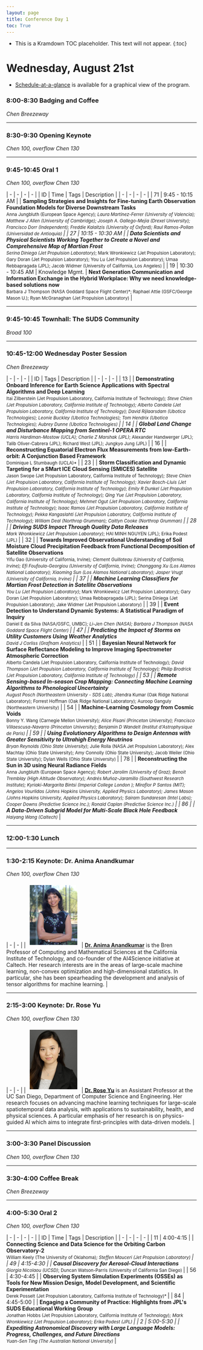 ```yaml
---
layout: page
title: Conference Day 1
toc: True
---
```


- This is a Kramdown TOC placeholder. This text will not appear.
{:toc}

# Wednesday, August 21st 

- [Schedule-at-a-glance](/program/glance.html) is available for a graphical view of the program.

### 8:00-8:30 Badging and Coffee
*Chen Breezeway*

---

### 8:30-9:30 Opening Keynote
*Chen 100, overflow Chen 130*

---

### 9:45-10:45 Oral 1
*Chen 100, overflow Chen 130*

| - | - | - | - |
| ID  | Time | Tags | Description |
| - | - | - | - |
| 71 | 9:45 - 10:15 AM | <cont-tag/> <es-tag/> | **Sampling Strategies and Insights for Fine-tuning Earth Observation Foundation Models for Diverse Downstream Tasks** <br> <small> Anna Jungbluth (European Space Agency)*; Laura Martínez-Ferrer (University of Valencia); Matthew J Allen (University of Cambridge); Joseph A. Gallego-Mejia (Drexel University); Francisco Dorr (Independent); Freddie Kalaitzis (University of Oxford); Raul Ramos-Pollan (Universidad de Antioquia) </small> |
| 27 | 10:15 - 10:30 AM | <light-tag/> <poster-tag/> <ps-tag/> | **Data Scientists and Physical Scientists Working Together to Create a Novel and Comprehensive Map of Martian Frost** <br> <small> Serina Diniega (Jet Propulsion Laboratory)*; Mark Wronkiewicz (Jet Propulsion Laboratory); Gary Doran (Jet Propulsion Laboratory); You Lu (Jet Propulsion Laboratory); Umaa Rebbapragada (JPL); Jacob Widmer (University of California, Los Angeles) </small> |
| 19 | 10:30 - 10:45 AM | <light-tag/> <poster-tag/> <span class="badge rounded-pill text-bg-secondary"> Knowledge Mgmt. </span> | **Next Generation Communication and Information Exchange in the Hybrid Workplace: Why we need knowledge-based solutions now** <br> <small> Barbara J Thompson (NASA Goddard Space Flight Center)*; Raphael Attie (GSFC/George Mason U.); Ryan McGranaghan (Jet Propulsion Laboratory) </small> | 

---

### 9:45-10:45 Townhall: The SUDS Community
*Broad 100*

---

### 10:45-12:00 Wednesday Poster Session
*Chen Breezeway*

| - | - | - | 
| ID  | Tags | Description |
| - | - | - |
| 13 | <poster-tag/> <es-tag/> | **Demonstrating Onboard Inference for Earth Science Applications with Spectral Algorithms and Deep Learning** <br> <small> Itai Zilberstein (Jet Propulsion Laboratory, California Institute of Technology)*; Steve Chien (Jet Propulsion Laboratory, California Institute of Technology); Alberto Candela (Jet Propulsion Laboratory, California Institute of Technology); David Rijlaarsdam (Ubotica Technologies); Leonie Buckley (Ubotica Technologies); Tom Hendrix (Ubotica Technologies); Aubrey Dunne (Ubotica Technologies) </small> |
| 14 | <poster-tag/> <es-tag/> | **Global Land Change and Disturbance Mapping from Sentinel-1 OPERA RTC** <br> <small> Harris Hardiman-Mostow (UCLA); Charlie Z Marshak (JPL)*; Alexander Handwerger (JPL); Talib Oliver-Cabrera (JPL); Richard West (JPL); Jungkyo Jung (JPL) </small> |
| 16 | <poster-tag/> <sp-tag/> | **Reconstructing Equatorial Electron Flux Measurements from low-Earth-orbit: A Conjunction Based Framework** <br> <small> Dominique L Stumbaugh (UCLA)* </small> |
| 23 | <poster-tag/> <es-tag/> | **Storm Classification and Dynamic Targeting for a SMart ICE Cloud Sensing (SMICES) Satellite** <br> <small> Jason Swope (Jet Propulsion Laboratory, California Institute of Technology)*; Steve Chien (Jet Propulsion Laboratory, California Institute of Technology); Xavier Bosch-Lluis (Jet Propulsion Laboratory, California Institute of Technology); Emily R Dunkel (Jet Propulsion Laboratory, California Institute of Technology); Qing Yue (Jet Propulsion Laboratory, California Institute of Technology); Mehmet Ogut (Jet Propulsion Laboratory, California Institute of Technology); Isaac Ramos (Jet Propulsion Laboratory, California Institute of Technology); Pekka Kangaslahti (Jet Propulsion Laboratory, California Institute of Technology); William Deal (Northrop Grumman); Caitlyn Cooke (Northrop Grumman) </small> |
| 28 | <poster-tag/> <ps-tag/> | **Driving SUDS Impact Through Quality Data Releases** <br> <small> Mark Wronkiewicz (Jet Propulsion Laboratory)*; HAI MINH NGUYEN (JPL); Erika Podest (JPL) </small> |
| 32 | <poster-tag/> <es-tag/> | **Towards Improved Observational Understanding of Soil Moisture Cloud Precipitation Feedback from Functional Decomposition of Satellite Observations** <br> <small> Yifu Gao (University of California, Irvine)*; Clement Guilloteau (University of California, Irvine); Efi Foufoula-Georgiou (University of California, Irvine); Chonggang Xu (Los Alamos National Laboratory); Xiaoming Sun (Los Alamos National Laboratory); Jasper Vrugt (University of California, Irvine) </small> |
| 37 | <poster-tag/> <ps-tag/> | **Machine Learning Classifiers for Martian Frost Detection in Satellite Observations** <br> <small> You Lu (Jet Propulsion Laboratory)*; Mark Wronkiewicz (Jet Propulsion Laboratory); Gary Doran (Jet Propulsion Laboratory); Umaa Rebbapragada (JPL); Serina Diniega (Jet Propulsion Laboratory); Jake Widmer (Jet Propulsion Laboratory) </small> |
| 39 | <poster-tag/> <hp-tag/> | **Event Detection to Understand Dynamic Systems: A Statistical Paradigm of Inquiry** <br> <small> Daniel E da Silva (NASA/GSFC, UMBC)*; Li-Jen Chen (NASA); Barbara J Thompson (NASA Goddard Space Flight Center) </small> |
| 47 | <poster-tag/> <es-tag/> | **Predicting the Impact of Storms on Utility Customers Using Weather Analytics** <br> <small> David J Corliss (Grafham Analytics)* </small> |
| 51 | <poster-tag/> <es-tag/> | **Bayesian Neural Network for  Surface Reflectance Modeling to Improve Imaging Spectrometer Atmospheric Correction** <br> <small> Alberto Candela (Jet Propulsion Laboratory, California Institute of Technology)*; David Thompson (Jet Propulsion Laboratory, California Institute of Technology); Philip Brodrick (Jet Propulsion Laboratory, California Institute of Technology) </small> |
| 53 | <poster-tag/> <es-tag/> | **Remote Sensing-based In-season Crop Mapping: Connecting Machine Learning Algorithms to Phenological Uncertainty** <br> <small> August Posch (Northeastern University - SDS Lab)*; Jitendra Kumar (Oak Ridge National Laboratory); Forrest Hoffman (Oak Ridge National Laboratory); Auroop Ganguly (Northeastern University) </small> |
| 54 | <poster-tag/> <c-tag/> | **Machine-Learning Cosmology from Cosmic Voids** <br> <small> Bonny Y. Wang (Carnegie Mellon University)*; Alice Pisani (Princeton University); Francisco Villaescusa-Navarro (Princeton University); Benjamin D Wandelt (Institut d'Astrophysique de Paris) </small> |
| 59 | <poster-tag/> <a-tag/> | **Using Evolutionary Algorithms to Design Antennas with Greater Sensitivity to Ultrahigh Energy Neutrinos** <br> <small> Bryan Reynolds (Ohio State University)*; Julie Rolla (NASA Jet Propulsion Laboratory); Alex Machtay (Ohio State University); Amy Connolly (Ohio State University); Jacob Weiler (Ohio State University); Dylan Wells (Ohio State University) </small> |
| 78 | <poster-tag/> <hp-tag/> | **Reconstructing the Sun in 3D using Neural Radiance Fields** <br> <small> Anna Jungbluth (European Space Agency)*; Robert Jarolim (University of Graz); Benoit Tremblay (High Altitude Observatory); Andrés Muñoz-Jaramillo (Southwest Research Institute); Kyriaki-Margarita Bintsi (Imperial College London ); Miraflor P Santos (MIT); Angelos Vourlidas (Johns Hopkins University, Applied Physics Laboratory); James Mason (Johns Hopkins University, Applied Physics Laboratory); Sairam Sundaresan (Intel Labs); Cooper Downs (Predictive Science Inc.); Ronald Caplan (Predictive Science Inc.) </small> |
| 86 | <poster-tag/> <a-tag/> | **A Data-Driven Subgrid Model for Multi-Scale Black Hole Feedback** <br> <small> Haiyang Wang (Caltech)* </small> |

---

### 12:00-1:30 Lunch

---

### 1:30-2:15 Keynote: Dr. Anima Anandkumar
*Chen 100, overflow Chen 130*

| - | - |
| <img src="/assets/keynote/Anima-Anandkumar.png" alt="Anima Anandkumar" class="keynote" /> | [**Dr. Anima Anandkumar**](https://www.eas.caltech.edu/people/anima) is the Bren Professor of Computing and Mathematical Sciences at the California Institute of Technology, and co-founder of the AI4Science initiative at Caltech. Her research interests are in the areas of large-scale machine learning, non-convex optimization and high-dimensional statistics. In particular, she has been spearheading the development and analysis of tensor algorithms for machine learning. |

---

### 2:15-3:00 Keynote: Dr. Rose Yu
*Chen 100, overflow Chen 130*

| - | - |
| <img src="/assets/keynote/rose-yu.png" alt="Rose Yu" class="keynote" /> | [**Dr. Rose Yu**](https://datascience.ucsd.edu/people/rose-yu/) is an Assistant Professor at the UC San Diego, Department of Computer Science and Engineering. Her research focuses on advancing machine learning techniques for large-scale spatiotemporal data analysis, with applications to sustainability, health, and physical sciences. A particular emphasis of her research is on physics-guided AI which aims to integrate first-principles with data-driven models. |

---

### 3:00-3:30 Panel Discussion
*Chen 100, overflow Chen 130*

---

### 3:30-4:00 Coffee Break
*Chen Breezeway*

---

### 4:00-5:30 Oral 2
*Chen 100, overflow Chen 130*

| - | - | - | - |
| ID  | Time | Tags | Description |
| - | - | - | - |
| 11 | 4:00-4:15 | <light-tag/> <poster-tag/> <es-tag/> | **Connecting Science and Data Science for the Orbiting Carbon Observatory-2** <br> <small> William Keely (The University of Oklahoma)*; Steffen Mauceri (Jet Propulsion Laboratory) </small> |
| 49 | 4:15-4:30 | <light-tag/> <poster-tag/> <es-tag/> | **Causal Discovery for Aerosol-Cloud Interactions** <br> <small> Giorgia Nicolaou (UCSD)*; Duncan Watson-Parris (University of California San Diego) </small> |
| 56 | 4:30-4:45 | <light-tag/> <poster-tag/> <es-tag/> | **Observing System Simulation Experiments (OSSEs) as Tools for New Mission Design, Model Development,  and Scientific Experimentation** <br> <small> Derek Posselt (Jet Propulsion Laboratory, California Institute of Technology)* </small> |
| 84 | 4:45-5:00 | <light-tag/> <poster-tag/> <es-tag/> | **Engaging a Community of Practice: Highlights from JPL's SUDS Educational Working Group** <br> <small> Jonathan Hobbs (Jet Propulsion Laboratory, California Institute of Technology)*; Mark Wronkiewicz (Jet Propulsion Laboratory); Erika Podest (JPL) </small> |
| 2 | 5:00-5:30 | <cont-tag/> <poster-tag/> <a-tag/> | **Expediting Astronomical Discovery with Large Language Models: Progress, Challenges, and Future Directions** <br> <small> Yuan-Sen Ting (The Australian National University)* </small> |


<style>
.keynote {
  width: 9em;
  padding: 0.5em;
}
</style>